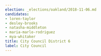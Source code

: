 ```yaml
---
election: _elections/oakland/2018-11-06.md
candidates:
- loren-taylor
- desley-brooks
- natasha-middleton
- maria-marlo-rodriguez
- mya-whitaker
title: City Council District 6
label: City Council
---
```

